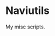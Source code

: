 <!--
SPDX-FileCopyrightText: 2021 雨宫恋叶

SPDX-License-Identifier: CC0-1.0
-->

# Naviutils
My misc scripts.
